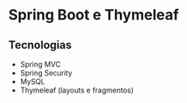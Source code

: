 # Spring Boot e Thymeleaf 

## Tecnologias

- Spring MVC
- Spring Security
- MySQL
- Thymeleaf (layouts e fragmentos)

